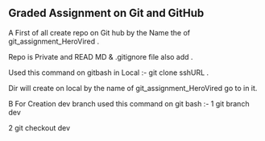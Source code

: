 ## Graded Assignment on Git and GitHub ######################################################################################################################

A First of all create repo on Git hub by the Name the of git_assignment_HeroVired .

 Repo is Private and READ MD & .gitignore file also add .

 Used this command on gitbash in Local :- git clone sshURL .

 Dir will create on local by the name of git_assignment_HeroVired go to in it.

B For Creation dev branch used this command on git bash :- 
 1 git branch dev

 2  git checkout dev

